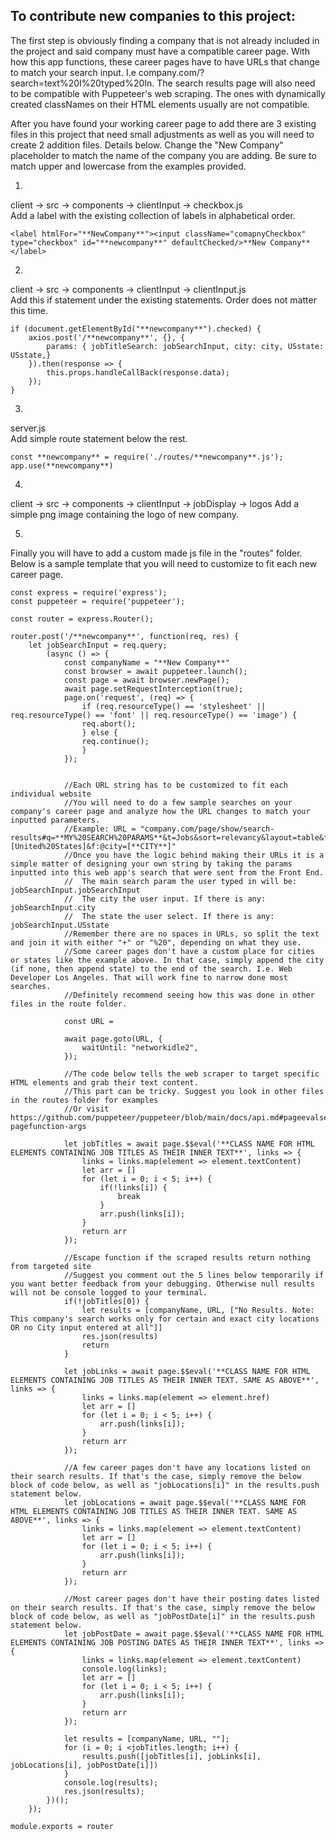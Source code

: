 ## To contribute new companies to this project: 

The first step is obviously finding a company that is not already included in the project and said company must have a compatible career page. With how this app functions, these career pages have to have URLs that change to match your search input. I.e company.com/?search=text%20I%20typed%20In. The search results page will also need to be compatible with Puppeteer's web scraping. The ones with dynamically created classNames on their HTML elements usually are not compatible.

After you have found your working career page to add there are 3 existing files in this project that need small adjustments as well as you will need to create 2 addition files. Details below. Change the "New Company" placeholder to match the name of the company you are adding. Be sure to match upper and lowercase from the examples provided. 

1.
client -> src -> components -> clientInput -> checkbox.js  
Add a label with the existing collection of labels in alphabetical order.
```
<label htmlFor="**NewCompany**"><input className="comapnyCheckbox" type="checkbox" id="**newcompany**" defaultChecked/>**New Company**</label>
```

2.
client -> src -> components -> clientInput -> clientInput.js  
Add this if statement under the existing statements. Order does not matter this time.
```
if (document.getElementById("**newcompany**").checked) {
    axios.post('/**newcompany**', {}, {
        params: { jobTitleSearch: jobSearchInput, city: city, USstate: USstate,}
    }).then(response => {
        this.props.handleCallBack(response.data);
    });
} 
```  

3.
server.js  
Add simple route statement below the rest.
```
const **newcompany** = require('./routes/**newcompany**.js');
app.use(**newcompany**)
```  

4.
client -> src -> components -> clientInput -> jobDisplay -> logos
Add a simple png image containing the logo of new company.  

5.
Finally you will have to add a custom made js file in the "routes" folder. Below is a sample template that you will need to customize to fit each new career page.
```
const express = require('express');
const puppeteer = require('puppeteer');

const router = express.Router();

router.post('/**newcompany**', function(req, res) {
	let jobSearchInput = req.query;
		(async () => {
			const companyName = "**New Company**"
			const browser = await puppeteer.launch();
			const page = await browser.newPage(); 
			await page.setRequestInterception(true);
			page.on('request', (req) => {
				if (req.resourceType() == 'stylesheet' || req.resourceType() == 'font' || req.resourceType() == 'image') {
				req.abort();
				} else {
				req.continue();
				}
			});

			
			//Each URL string has to be customized to fit each individual website
            //You will need to do a few sample searches on your company's career page and analyze how the URL changes to match your inputted parameters.
            //Example: URL = "company.com/page/show/search-results#q=**MY%20SEARCH%20PARAMS**&t=Jobs&sort=relevancy&layout=table&f:@countryfullname=[United%20States]&f:@city=[**CITY**]"
            //Once you have the logic behind making their URLs it is a simple matter of designing your own string by taking the params inputted into this web app's search that were sent from the Front End.
            //  The main search param the user typed in will be: jobSearchInput.jobSearchInput
            //  The city the user input. If there is any: jobSearchInput.city
            //  The state the user select. If there is any: jobSearchInput.USstate
            //Remember there are no spaces in URLs, so split the text and join it with either "+" or "%20", depending on what they use.
            //Some career pages don't have a custom place for cities or states like the example above. In that case, simply append the city (if none, then append state) to the end of the search. I.e. Web Developer Los Angeles. That will work fine to narrow done most searches.
            //Definitely recommend seeing how this was done in other files in the route folder.

			const URL = 
            
			await page.goto(URL, {
				waitUntil: "networkidle2",
			});

            //The code below tells the web scraper to target specific HTML elements and grab their text content. 
            //This part can be tricky. Suggest you look in other files in the routes folder for examples
            //Or visit https://github.com/puppeteer/puppeteer/blob/main/docs/api.md#pageevalselector-pagefunction-args

			let jobTitles = await page.$$eval('**CLASS NAME FOR HTML ELEMENTS CONTAINING JOB TITLES AS THEIR INNER TEXT**', links => {
				links = links.map(element => element.textContent)
				let arr = []
				for (let i = 0; i < 5; i++) {
					if(!links[i]) {
						break
					}
					arr.push(links[i]);
				}
				return arr
			});

			//Escape function if the scraped results return nothing from targeted site
            //Suggest you comment out the 5 lines below temporarily if you want better feedback from your debugging. Otherwise null results will not be console logged to your terminal.
			if(!jobTitles[0]) {
				let results = [companyName, URL, ["No Results. Note: This company's search works only for certain and exact city locations OR no City input entered at all"]]
				res.json(results)
				return
			}

			let jobLinks = await page.$$eval('**CLASS NAME FOR HTML ELEMENTS CONTAINING JOB TITLES AS THEIR INNER TEXT. SAME AS ABOVE**', links => {
				links = links.map(element => element.href)
				let arr = []
				for (let i = 0; i < 5; i++) {
					arr.push(links[i]);
				}
				return arr
			});

            //A few career pages don't have any locations listed on their search results. If that's the case, simply remove the below block of code below, as well as "jobLocations[i]" in the results.push statement below.
			let jobLocations = await page.$$eval('**CLASS NAME FOR HTML ELEMENTS CONTAINING JOB TITLES AS THEIR INNER TEXT. SAME AS ABOVE**', links => {
				links = links.map(element => element.textContent)
				let arr = []
				for (let i = 0; i < 5; i++) {
					arr.push(links[i]);
				}
				return arr
			});

            //Most career pages don't have their posting dates listed on their search results. If that's the case, simply remove the below block of code below, as well as "jobPostDate[i]" in the results.push statement below.
			let jobPostDate = await page.$$eval('**CLASS NAME FOR HTML ELEMENTS CONTAINING JOB POSTING DATES AS THEIR INNER TEXT**', links => {
				links = links.map(element => element.textContent)
				console.log(links);
				let arr = []
				for (let i = 0; i < 5; i++) {
					arr.push(links[i]);
				}
				return arr
			});

			let results = [companyName, URL, ""];
			for (i = 0; i <jobTitles.length; i++) {
				results.push([jobTitles[i], jobLinks[i], jobLocations[i], jobPostDate[i]])
			}
			console.log(results);
			res.json(results);
		})();
	});

module.exports = router
```
